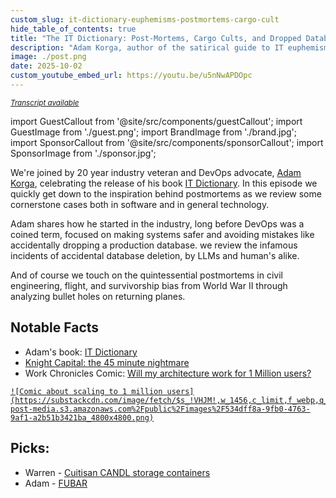 ```yaml
---
custom_slug: it-dictionary-euphemisms-postmortems-cargo-cult
hide_table_of_contents: true
title: "The IT Dictionary: Post-Mortems, Cargo Cults, and Dropped Databases"
description: "Adam Korga, author of the satirical guide to IT euphemisms, dissects infamous tech disasters, the fallacy of 'doing Agile,' and the crucial lessons of survivorship bias in postmortems"
image: ./post.png
date: 2025-10-02
custom_youtube_embed_url: https://youtu.be/u5nNwAPDOpc
---
```


<small>

_[Transcript available](./transcript.txt)_

</small>

import GuestCallout from '@site/src/components/guestCallout';
import GuestImage from './guest.png';
import BrandImage from './brand.jpg';
import SponsorCallout from '@site/src/components/sponsorCallout';
import SponsorImage from './sponsor.jpg';

<div style={{ display: "flex", justifyContent: 'space-around', alignItems: 'center', flexWrap: "wrap", maxWidth: "100%" }}>
    <GuestCallout name="Adam Korga" link="https://adamkorga.com/" image={GuestImage} brandImg={BrandImage} />
    <SponsorCallout name="Attribute" tagline="FinOps without Tagging" link="https://dev0ps.fyi/attribute" image={SponsorImage} />
</div>


We're joined by 20 year industry veteran and DevOps advocate, [Adam Korga](https://adamkorga.com/), celebrating the release of his book [IT Dictionary](https://amzn.to/4gR9jOW). In this episode we quickly get down to the inspiration behind postmortems as we review some cornerstone cases both in software and in general technology.

Adam shares how he started in the industry, long before DevOps was a coined term, focused on making systems safer and avoiding mistakes like accidentally dropping a production database. we review the infamous incidents of accidental database deletion, by LLMs and human's alike.

And of course we touch on the quintessential postmortems in civil engineering, flight, and survivorship bias from World War II through analyzing bullet holes on returning planes.


## Notable Facts
* Adam's book: [IT Dictionary](https://amzn.to/4gR9jOW)
* [Knight Capital: the 45 minute nightmare](https://www.henricodolfing.com/2019/06/project-failure-case-study-knight-capital.html)
* Work Chronicles Comic: [Will my architecture work for 1 Million users?](https://workchronicles.substack.com/p/comic-white-lies)

<a className="img-small" href="https://workchronicles.substack.com/p/comic-white-lies">
    
    ![Comic about scaling to 1 million users](https://substackcdn.com/image/fetch/$s_!VHJM!,w_1456,c_limit,f_webp,q_auto:good,fl_progressive:steep/https%3A%2F%2Fsubstack-post-media.s3.amazonaws.com%2Fpublic%2Fimages%2F534dff8a-9fb0-4763-9af1-a2b51b3421ba_4800x4800.png)

</a>

## Picks:
* Warren - [Cuitisan CANDL storage containers](https://candlshop.com/Flora)
* Adam - [FUBAR](https://www.imdb.com/title/tt13064902/)
